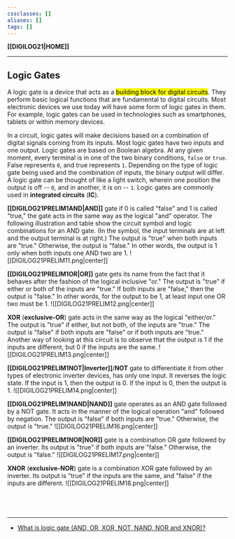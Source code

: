 ```yaml
---
cssclasses: []
aliases: []
tags: []
---
```

**[[DIGILOG21|HOME]]**

---
## Logic Gates
A logic gate is a device that acts as a <mark class="hltr-lightgreen">building block for digital circuits</mark>. They perform basic logical functions that are fundamental to digital circuits. Most electronic devices we use today will have some form of logic gates in them. For example, logic gates can be used in technologies such as smartphones, tablets or within memory devices.

In a circuit, logic gates will make decisions based on a combination of digital signals coming from its inputs. Most logic gates have two inputs and one output. Logic gates are based on Boolean algebra. At any given moment, every terminal is in one of the two binary conditions, `false` or `true`. False represents `0`, and true represents `1`. Depending on the type of logic gate being used and the combination of inputs, the binary output will differ. A logic gate can be thought of like a light switch, wherein one position the output is off -- `0`, and in another, it is on -- `1`. Logic gates are commonly used in **integrated circuits** (**IC**).

**[[DIGILOG21PRELIM1AND|AND]]** gate
if 0 is called "false" and 1 is called "true," the gate acts in the same way as the logical "and" operator. The following illustration and table show the circuit symbol and logic combinations for an AND gate. (In the symbol, the input terminals are at left and the output terminal is at right.) The output is "true" when both inputs are "true." Otherwise, the output is "false." In other words, the output is 1 only when both inputs one AND two are 1.
![[DIGILOG21PRELIM11.png|center]]

**[[DIGILOG21PRELIM1OR|OR]]** gate
gets its name from the fact that it behaves after the fashion of the logical inclusive "or." The output is "true" if either or both of the inputs are "true." If both inputs are "false," then the output is "false." In other words, for the output to be 1, at least input one OR two must be 1.
![[DIGILOG21PRELIM12.png|center]]

**XOR** (**exclusive-OR**) gate
acts in the same way as the logical "either/or." The output is "true" if either, but not both, of the inputs are "true." The output is "false" if both inputs are "false" or if both inputs are "true." Another way of looking at this circuit is to observe that the output is 1 if the inputs are different, but 0 if the inputs are the same.
![[DIGILOG21PRELIM13.png|center]]

**[[DIGILOG21PRELIM1NOT|Inverter]]**/**NOT** gate
to differentiate it from other types of electronic inverter devices, has only one input. It reverses the logic state. If the input is 1, then the output is 0. If the input is 0, then the output is 1.
![[DIGILOG21PRELIM14.png|center]]

**[[DIGILOG21PRELIM1NAND|NAND]]** gate
operates as an AND gate followed by a NOT gate. It acts in the manner of the logical operation "and" followed by negation. The output is "false" if both inputs are "true." Otherwise, the output is "true."
![[DIGILOG21PRELIM16.png|center]]

**[[DIGILOG21PRELIM1NOR|NOR]]** gate
is a combination OR gate followed by an inverter. Its output is "true" if both inputs are "false." Otherwise, the output is "false."
![[DIGILOG21PRELIM17.png|center]]

**XNOR** (**exclusive-NOR**) gate
is a combination XOR gate followed by an inverter. Its output is "true" if the inputs are the same, and "false" if the inputs are different.
![[DIGILOG21PRELIM18.png|center]]

<br>

# 
---
- [What is logic gate (AND, OR, XOR, NOT, NAND, NOR and XNOR)?](https://www.techtarget.com/whatis/definition/logic-gate-AND-OR-XOR-NOT-NAND-NOR-and-XNOR#:~:text=A%20logic%20gate%20is%20a,of%20logic%20gates%20in%20them.)